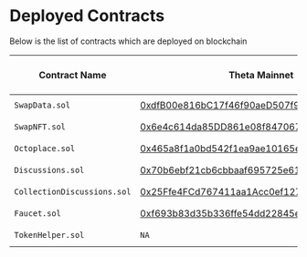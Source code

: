 # Deployed Contracts

Below is the list of contracts which are deployed on blockchain

| Contract Name               | Theta Mainnet                                | Theta Testnet  | Kava Mainnet                                 | Kava Testnet   | Verified on Theta  | Verified on Kava   |
| --------------------------- | -------------------------------------------- | -------------- | -------------------------------------------- | -------------- | ------------------ | ------------------ |
| `SwapData.sol`              | [0xdfB00e816bC17f46f90aeD507f9e36C3C1db1f53](https://explorer.thetatoken.org/account/0xdfB00e816bC17f46f90aeD507f9e36C3C1db1f53#Contract) | `Not Deployed` | [0xd676051dAC65E1a96ab738e94F6a5a91905dC582](https://kavascan.com/address/0xd676051dAC65E1a96ab738e94F6a5a91905dC582) | `Not Deployed` | :white_check_mark: | :white_check_mark: |
| `SwapNFT.sol`               | [0x6e4c614da85DD861e08f84706742239dBA892Df1](https://explorer.thetatoken.org/account/0x6e4c614da85DD861e08f84706742239dBA892Df1#Contract) | `Not Deployed` | [0x61F91266F6abEA61447E00EB781A3c38a3D1b925](https://kavascan.com/address/0x61F91266F6abEA61447E00EB781A3c38a3D1b925/contracts#address-tabs) | `Not Deployed` | :white_check_mark: | :white_check_mark: |
| `Octoplace.sol`             | [0x465a8f1a0bd542f1ea9ae10165e6eeb5ec51f4c3](https://explorer.thetatoken.org/account/0x465a8f1a0bd542f1ea9ae10165e6eeb5ec51f4c3#Contract) | `Not Deployed` | `Not Deployed`                               | `Not Deployed` | :white_check_mark: | :x:                |
| `Discussions.sol`           | [0x70b6ebf21cb6cbbaaf695725e610f0914e48845c](https://explorer.thetatoken.org/account/0x70b6ebf21cb6cbbaaf695725e610f0914e48845c#Contract) | `Not Deployed` | `Not Deployed`                               | `Not Deployed` | :white_check_mark: | :x:                |
| `CollectionDiscussions.sol` | [0x25Ffe4FCd767411aa1Acc0ef127d07D8F7D1ff8e](https://explorer.thetatoken.org/account/0x25Ffe4FCd767411aa1Acc0ef127d07D8F7D1ff8e#Contract) | `Not Deployed` | `Not Deployed`                               | `Not Deployed` | :white_check_mark: | :x:                |
| `Faucet.sol`                | [0xf693b83d35b336ffe54dd22845ee7516218ba3fb](https://explorer.thetatoken.org/account/0xf693b83d35b336ffe54dd22845ee7516218ba3fb#Contract) | `Not Deployed` | `Not Deployed`                               | `Not Deployed` | :white_check_mark:               | :x:                |
| `TokenHelper.sol`           | `NA`                               | `NA` | [0xdfB00e816bC17f46f90aeD507f9e36C3C1db1f53](https://kavascan.com/address/0xdfB00e816bC17f46f90aeD507f9e36C3C1db1f53/contracts#address-tabs)                   | `Not Deployed` | :x:                | :white_check_mark:                |
